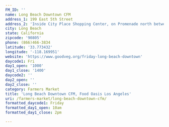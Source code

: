 ```yaml
---
FM_ID: ''
name: Long Beach Downtown CFM
address_1: 199 East 5th Street
address_2: 'Inside City Place Shopping Center, on Promenade north between 3rd and 5th. '
city: Long Beach
state: California
zipcode: '90805'
phone: (866)466-3834
latitude: '33.773432'
longitude: '-118.169951'
website: 'https://www.goodveg.org/friday-long-beach-downtown'
daycode1: Fri
day1_open: '1000'
day1_close: '1400'
daycode2: ''
day2_open: ''
day2_close: ''
category: Farmers Market
title: 'Long Beach Downtown CFM, Food Oasis Los Angeles'
uri: /farmers-market/long-beach-downtown-cfm/
formatted_daycode1: Friday
formatted_day1_open: 10am
formatted_day1_close: 2pm

---
```

